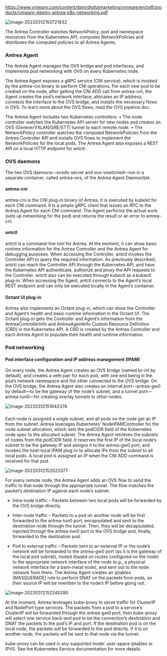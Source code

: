 https://www.vmware.com/content/dam/digitalmarketing/vmware/en/pdf/products/vmware-deploy-antrea-k8s-networking.pdf



![image-20220312150721632](/Users/kestrel/developer/nrookie.github.io/collections/k8s-related/network/image-20220312150721632.png)



The Antrea Controller watches NetworkPolicy, pod and namespace resources from the Kubernetes API, computes NetworkPolicies and distributes the computed policies to all Antrea Agents.



### Antrea Agent



The Antrea Agent manages the OVS bridge and pod interfaces, and implements pod networking with OVS on every Kubernetes node.



The Antrea Agent exposes a gRPC service (CNI service), which is invoked by the antrea-cni binary to perform CNI operations. For each new pod to be created on the node, after getting the CNI ADD call from antrea-cni, the Agent creates the pod’s network interface, allocates an IP address, connects the interface to the OVS bridge, and installs the necessary flows in OVS. To learn more about the OVS flows, read the OVS pipeline doc.



The Antrea Agent includes two Kubernetes controllers: • The node controller watches the Kubernetes API server for new nodes and creates an OVS (Geneve/VXLAN/GRE/STT) tunnel to each remote node. • The NetworkPolicy controller watches the computed NetworkPolicies from the Antrea Controller API and installs OVS flows to implement the NetworkPolicies for the local pods. The Antrea Agent also exposes a REST API on a local HTTP endpoint for antctl.



### OVS daemons

The two OVS daemons—ovsds-server and ovs-vswitched—run in a separate container, called antrea-ovs, of the Antrea Agent DaemonSet.

#### antrea-cni

antrea-cni is the CNI plug-in binary of Antrea. It is executed by kubelet for each CNI command. It is a simple gRPC client that issues an RPC to the Antrea Agent for each CNI command. The Agent performs the actual work (sets up networking for the pod) and returns the result or an error to antrea-cni.



#### antctl

antctl is a command-line tool for Antrea. At the moment, it can show basic runtime information for the Antrea Controller and the Antrea Agent for debugging purposes. When accessing the Controller, antctl invokes the Controller API to query the required information. As previously described, antctl can reach the Controller API through the Kubernetes API, and have the Kubernetes API authenticate, authorize and proxy the API requests to the Controller. antctl also can be executed through kubectl as a kubectl plug-in. When accessing the Agent, antctl connects to the Agent’s local REST endpoint and can only be executed locally in the Agent’s container.



#### Octant UI plug-in

Antrea also implements an Octant plug-in, which can show the Controller and Agent’s health and basic runtime information in the Octant UI. The Octant plug-in gets the Controller and Agent’s information from the AntreaControllerInfo and AntreaAgentInfo Custom Resource Definition (CRD) in the Kubernetes API. A CRD is created by the Antrea Controller and each Antrea Agent to populate their health and runtime information.





### Pod networking

#### Pod interface configuration and IP address management (IPAM)

On every node, the Antrea Agent creates an OVS bridge (named br-int by default), and creates a veth pair for each pod, with one end being in the pod’s network namespace and the other connected to the OVS bridge. On the OVS bridge, the Antrea Agent also creates an internal port—antrea-gw0 by default—to be the gateway of the node’s subnet, and a tunnel port—antrea-tun0—for creating overlay tunnels to other nodes.





![image-20220312151642378](/Users/kestrel/developer/nrookie.github.io/collections/k8s-related/network/image-20220312151642378.png)

###

Each node is assigned a single subnet, and all pods on the node get an IP from the subnet. Antrea leverages Kubernetes’ NodeIPAMController for the node subnet allocation, which sets the podCIDR field of the Kubernetes node spec to the allocated subnet. The Antrea Agent retrieves the subnets of nodes from the podCIDR field. It reserves the first IP of the local node’s subnet to be the gateway IP and assigns it to the antrea-gw0 port, and invokes the host-local IPAM plug-in to allocate IPs from the subnet to all local pods. A local pod is assigned an IP when the CNI ADD command is received for that pod.

![image-20220312152023377](/Users/kestrel/developer/nrookie.github.io/collections/k8s-related/network/image-20220312152023377.png)





For every remote node, the Antrea Agent adds an OVS flow to send the traffic to that node through the appropriate tunnel. The flow matches the packet’s destination IP against each node’s subnet:



-  Intra-node traffic – Packets between two local pods will be forwarded by the OVS bridge directly.

- Inter-node traffic – Packets to a pod on another node will be first forwarded to the antrea-tun0 port, encapsulated and sent to the destination node through the tunnel. Then, they will be decapsulated, injected through the antrea-tun0 port to the OVS bridge and, finally, forwarded to the destination pod.

- Pod to external traffic – Packets sent to an external IP or the node’s network will be forwarded to the antrea-gw0 port (as it is the gateway of the local pod subnet), routed (based on routes configured on the node) to the appropriate network interface of the node (e.g., a physical network interface for a bare-metal node), and sent out to the node network from there. The Antrea Agent creates an iptables (MASQUERADE) rule to perform SNAT on the packets from pods, so their source IP will be rewritten to the node’s IP before going out.





![image-20220312152240280](/Users/kestrel/developer/nrookie.github.io/collections/k8s-related/network/image-20220312152240280.png)



At the moment, Antrea leverages kube-proxy to serve traffic for ClusterIP and NodePort type services. The packets from a pod to a service’s ClusterIP will be forwarded through the antrea-gw0 port, then kube-proxy will select one service back-end pod to be the connection’s destination and DNAT the packets to the pod’s IP and port. If the destination pod is on the local node, the packets will be forwarded to the pod directly. If it is on another node, the packets will be sent to that node via the tunnel.



kube-proxy can be used in any supported mode: user-space iptables or IPVS. See the Kubernetes Service documentation for more details.





